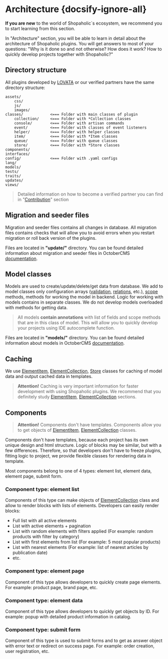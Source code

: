 # Architecture {docsify-ignore-all}

**If you are new** to the world of Shopaholic`s ecosystem, we recommend you to start learning from this section.

In "Architecture" section, you will be able to learn in detail about the architecture of Shopaholic plugins.
You will get answers to most of your questions: "Why is it done so and not otherwise? How does it work? How to quickly develop projects together with Shopaholic?"

## Directory structure

All plugins developed by [LOVATA](https://lovata.com) or our verified partners have the same directory structure:

```
assets/
    css/
    js/
    images/
classes/            <=== Folder with main classes of plugin
    collection/     <=== Folder with *Collection classes
    console/        <=== Folder with artisan commands
    event/          <=== Folder with classes of event listeners
    helper/         <=== Folder with helper classes
    item/           <=== Folder with *Item classes
    queue/          <=== Folder with queue classes
    store/          <=== Folder with *Store classes
components/
interfaces/
config/             <=== Folder with .yaml configs
lang/
models/
tests/
traits/
updates/
views/

```

> Detailed information on how to become a verified partner you can find in "[Contribution](http://shopaholic.one/contribution)" section

## Migration and seeder files

Migration  and seeder files contains all changes in database.
All migration files contains checks that will allow you to avoid errors when you restart migration or roll back version of the plugins.
 
Files are located in **"update/"** directory.
You can be found detailed information about migration and seeder files in OctoberCMS [documentation](https://octobercms.com/docs/database/structure).

## Model classes

Models are used to create/update/delete/get data from database.
We add to model classes only configuration arrays ([validation](https://octobercms.com/docs/database/traits#validation), [relations](https://octobercms.com/docs/database/relations), etc.),
[scope](https://octobercms.com/docs/database/model#query-scopes) methods, methods for working the model in backend.
Logic for working with models contains in separate classes. We do not develop models overloaded with methods for getting data.

> All models **contain annotations** with list of fields and scope methods that are in this class of model. This will allow you to quickly develop your projects using IDE autocomplete function.

Files are located in **"models/"** directory.
You can be found detailed information about models in OctoberCMS [documentation](https://octobercms.com/docs/database/model).

## Caching

We use [ElementItem](item-class/item-class.md), [ElementCollection](collection-class/collection-class.md), [Store](store-class/store-class.md)
classes for caching of model data and output cached data in templates.

> **Attention!** Caching is very important information for faster development with using Shopaholic plugins.
We recommend that you definitely study [ElementItem](item-class/item-class.md), [ElementCollection](collection-class/collection-class.md) sections.

## Components

> **Attention!** Components don't have templates. Components allow you to get objects of [ElementItem](item-class/item-class.md), [ElementCollection](collection-class/collection-class.md) classes.

Components don't have templates, because each project has its own unique design and html structure.
Logic of blocks may be similar, but with a few differences.
Therefore, so that developers don't have to freeze plugins, fitting logic to project, we provide flexible classes for rendering data in template.

Most components belong to one of 4 types: element list, element data, element page, submit form.

### Component type: element list

Components of this type can make objects of [ElementCollection](collection-class/collection-class.md) class and allow to render blocks with lists of elements.
Developers can easily render blocks:
  * Full list with all active elements
  * List with active elements + pagination
  * List with random elements with filters applied (For example: random products with filter by category)
  * List with first elements from list (For example: 5 most popular products)
  * List with nearest elements (For example: list of nearest articles by publication date)
  * etc.

### Component type: element page

Component of this type allows developers to quickly create page elements. For example: product page, brand page, etc.

### Component type: element data

Component of this type allows developers to quickly get objects by ID. For example: popup with detailed product information in catalog.

### Component type: submit form

Component of this type is used to submit forms and to get as answer object with error text or redirect on success page.
For example: order creation, user registration, etc.